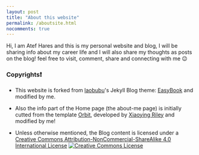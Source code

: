 ```yaml
---
layout: post
title: "About this website"
permalink: /aboutsite.html
nocomments: true
---
```


Hi, I am Atef Hares and this is my personal website and blog, I will be sharing info about my career life and I will also share my thoughts as posts on the blog! feel free to visit, comment, share and connecting with me :wink:


### Copyrights:exclamation: ###

* This website is forked from [laobubu](http://laobubu.net)'s Jekyll Blog theme: [EasyBook](https://github.com/laobubu/jekyll-theme-EasyBook) and modified by me.

* Also the info part of the Home page (the about-me page) is initially cutted from the template [Orbit](http://themes.3rdwavemedia.com/website-templates/orbit-free-resume-cv-template-for-developers/), developed by [Xiaoying Riley](http://themes.3rdwavemedia.com/) and modified by me!

* Unless otherwise mentioned, the Blog content is licensed under a [Creative Commons Attribution-NonCommercial-ShareAlike 4.0 International License](http://creativecommons.org/licenses/by-nc-sa/4.0/)
 	<a rel="license" href="http://creativecommons.org/licenses/by-nc-sa/4.0/">
			<img alt="Creative Commons License" style="border-width:0" src="https://i.creativecommons.org/l/by-nc-sa/4.0/88x31.png" />
		</a>



